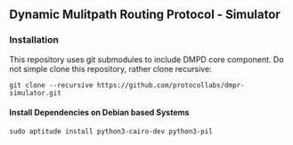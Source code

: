 ## Dynamic Mulitpath Routing Protocol - Simulator

### Installation

This repository uses git submodules to include DMPD core component. Do not
simple clone this repository, rather clone recursive:

```
git clone --recursive https://github.com/protocollabs/dmpr-simulator.git
```

#### Install Dependencies on Debian based Systems

```
sudo aptitude install python3-cairo-dev python3-pil
```



